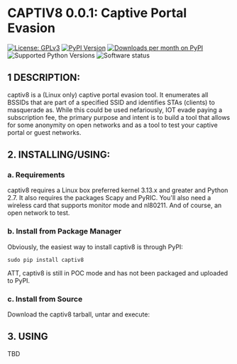 # CAPTIV8 0.0.1: Captive Portal Evasion

[![License: GPLv3](https://img.shields.io/pypi/l/captiv8.svg)](https://github.com/wraith-wireless/captiv8/blob/master/LICENSE)
[![PyPI Version](https://img.shields.io/pypi/v/captiv8.svg)](https://pypi.python.org/pypi/captiv8)
[![Downloads per month on PyPI](https://img.shields.io/pypi/dm/captiv8.svg)](https://pypi.python.org/pypi/captiv8)
![Supported Python Versions](https://img.shields.io/pypi/pyversions/captiv8.svg)
![Software status](https://img.shields.io/pypi/status/captiv8.svg)

## 1 DESCRIPTION:
captiv8 is a (Linux only) captive portal evasion tool. It enumerates all BSSIDs
that are part of a specified SSID and identifies STAs (clients) to masquerade as.
While this could be used nefariously, IOT evade paying a subscription fee, the 
primary purpose and intent is to build a tool that allows for some anonymity on
open networks and as a tool to test your captive portal or guest networks.

## 2. INSTALLING/USING:

### a. Requirements
captiv8 requires a Linux box preferred kernel 3.13.x and greater and Python 2.7.
It also requires the packages Scapy and PyRIC. You'll also need a wireless card 
that supports monitor mode and nl80211. And of course, an open network to test.

### b. Install from Package Manager
Obviously, the easiest way to install captiv8 is through PyPI:

    sudo pip install captiv8

ATT, captiv8 is still in POC mode and has not been packaged and uploaded to PyPI.

### c. Install from Source
Download the captiv8 tarball, untar and execute:

## 3. USING
TBD
